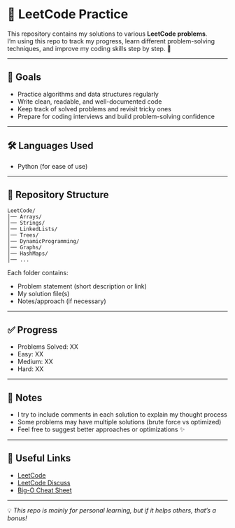 # 📘 LeetCode Practice

This repository contains my solutions to various **LeetCode problems**.  
I’m using this repo to track my progress, learn different problem-solving techniques, and improve my coding skills step by step. 🚀

---

## 🎯 Goals
- Practice algorithms and data structures regularly  
- Write clean, readable, and well-documented code  
- Keep track of solved problems and revisit tricky ones  
- Prepare for coding interviews and build problem-solving confidence  

---

## 🛠️ Languages Used
- Python (for ease of use)
---

## 📂 Repository Structure
```
LeetCode/
│── Arrays/
│── Strings/
│── LinkedLists/
│── Trees/
│── DynamicProgramming/
│── Graphs/
│── HashMaps/
│── ...
```
Each folder contains:
- Problem statement (short description or link)  
- My solution file(s)  
- Notes/approach (if necessary)  

---

## ✅ Progress
- Problems Solved: XX  
- Easy: XX  
- Medium: XX  
- Hard: XX  

---

## 📌 Notes
- I try to include comments in each solution to explain my thought process  
- Some problems may have multiple solutions (brute force vs optimized)  
- Feel free to suggest better approaches or optimizations ✨  

---

## 🔗 Useful Links
- [LeetCode](https://leetcode.com/)  
- [LeetCode Discuss](https://leetcode.com/discuss/)  
- [Big-O Cheat Sheet](https://www.bigocheatsheet.com/)  

---

💡 *This repo is mainly for personal learning, but if it helps others, that’s a bonus!*  

